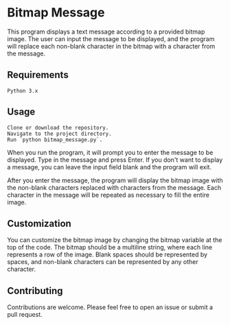 # Bitmap Message

This program displays a text message according to a provided bitmap image. The user can input the message to be displayed, and the program will replace each non-blank character in the bitmap with a character from the message.

## Requirements

    Python 3.x

## Usage

    Clone or download the repository.
    Navigate to the project directory.
    Run `python bitmap_message.py`.

When you run the program, it will prompt you to enter the message to be displayed. Type in the message and press Enter. If you don't want to display a message, you can leave the input field blank and the program will exit.

After you enter the message, the program will display the bitmap image with the non-blank characters replaced with characters from the message. Each character in the message will be repeated as necessary to fill the entire image.

## Customization

You can customize the bitmap image by changing the bitmap variable at the top of the code. The bitmap should be a multiline string, where each line represents a row of the image. Blank spaces should be represented by spaces, and non-blank characters can be represented by any other character.

## Contributing

Contributions are welcome. Please feel free to open an issue or submit a pull request.
